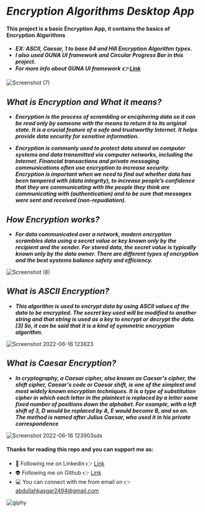 # ***Encryption Algorithms Desktop App***

#### This project is a basic Encryption App, it contains the basics of Encryption Algorithms
- ***EX: ASCII, Caesar, 1 to base 64 and Hill Encryption Algorithm types.***
- ***I also used GUNA UI framework and Circular Progress Bar in this project.***
- ***For more info about GUNA UI framework 👉 [Link](https://gunaui.com/)***

![Screenshot (7)](https://user-images.githubusercontent.com/88820048/174043324-5627459c-1851-42f0-a734-2e5b69901994.png)


## ***What is Encryption and What it means?***

- ***Encryption is the process of scrambling or enciphering data so it can be read only by someone with the means to return it to its original state. It is a crucial feature of a safe and trustworthy Internet. It helps provide data security for sensitive information.***

- ***Encryption is commonly used to protect data stored on computer systems and data transmitted via computer networks, including the Internet. Financial transactions and private messaging communications often use encryption to increase security. Encryption is important when we need to find out whether data has been tampered with (data integrity), to increase people’s confidence that they are communicating with the people they think are communicating with (authentication) and to be sure that messages were sent and received (non-repudiation).***

## ***How Encryption works?***

- ***For data communicated over a network, modern encryption scrambles data using a secret value or key known only by the recipient and the sender. For stored data, the secret value is typically known only by the data owner. There are different types of encryption and the best systems balance safety and efficiency.***

![Screenshot (8)](https://user-images.githubusercontent.com/88820048/174043502-ea32135e-d61a-41af-8beb-bed7adf1477c.png)


## ***What is ASCII Encryption?***

- ***This algorithm is used to encrypt data by using ASCII values of the data to be encrypted. The secret key used will be modified to another string and that string is used as a key to encrypt or decrypt the data. [3] So, it can be said that it is a kind of symmetric encryption algorithm.***


![Screenshot 2022-06-16 123823](https://user-images.githubusercontent.com/88820048/174043608-14279b45-6f69-4273-8fde-bd5f750ff5d0.png)


## ***What is Caesar Encryption?***

- ***In cryptography, a Caesar cipher, also known as Caesar's cipher, the shift cipher, Caesar's code or Caesar shift, is one of the simplest and most widely known encryption techniques. It is a type of substitution cipher in which each letter in the plaintext is replaced by a letter some fixed number of positions down the alphabet. For example, with a left shift of 3, D would be replaced by A, E would become B, and so on. The method is named after Julius Caesar, who used it in his private correspondence***


![Screenshot 2022-06-16 123903sds](https://user-images.githubusercontent.com/88820048/174043623-d190c93b-be08-4fec-b830-0f79c19b7151.png)


#### Thanks for reading this repo and you can support me as:

- 👻 Following me on Linkedin 👉 [Link](https://www.linkedin.com/in/abdullah-ka%C5%9Fgar-6220a3329)
- 👽 Following me on Github 👉 [Link](https://github.com/abdullah0912/)
- 💻 You can connect with me from email on 👉 [abdullahkasgar2494@gmail.com](abdullahkasgar2494@gmail.com)


![giphy](https://user-images.githubusercontent.com/88820048/167713029-812de49b-2df0-431d-87b1-fa0bf6060065.gif)


